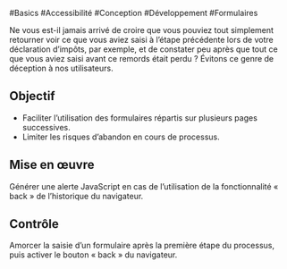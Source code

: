 
#Basics #Accessibilité #Conception #Développement #Formulaires

Ne vous est-il jamais arrivé de croire que vous pouviez tout simplement retourner voir ce que vous aviez saisi à l’étape précédente lors de votre déclaration d’impôts, par exemple, et de constater peu après que tout ce que vous aviez saisi avant ce remords était perdu ? Évitons ce genre de déception à nos utilisateurs.


## Objectif

* Faciliter l’utilisation des formulaires répartis sur plusieurs pages successives.
* Limiter les risques d’abandon en cours de processus.

## Mise en œuvre

Générer une alerte JavaScript en cas de l’utilisation de la fonctionnalité « back » de l’historique du navigateur.

## Contrôle

Amorcer la saisie d’un formulaire après la première étape du processus, puis activer le bouton « back » du navigateur.

